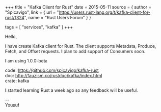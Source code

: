 +++
title = "Kafka Client for Rust"
date = 2015-05-11
source = { author = "Spicavigo", link = { url = "https://users.rust-lang.org/t/kafka-client-for-rust/1324", name = "Rust Users Forum" } }

tags = [
  "services",
  "kafka"
]
+++

<p>Hello,</p>

<p>I have create Kafka client for Rust. The client supports Metadata, Produce, Fetch, and Offset requests. I plan to add support of Consumers soon.</p>

<p>I am using 1.0.0-beta</p>

<p>code: <a href="https://github.com/spicavigo/kafka-rust" rel="nofollow">https://github.com/spicavigo/kafka-rust</a><br>doc: <a href="http://fauzism.co/rustdoc/kafka/index.html" rel="nofollow">http://fauzism.co/rustdoc/kafka/index.html</a><br>crate: kafka</p>

<p>I started learning Rust a week ago so any feedback will be useful.</p>

<p>--<br>Yousuf</p>
